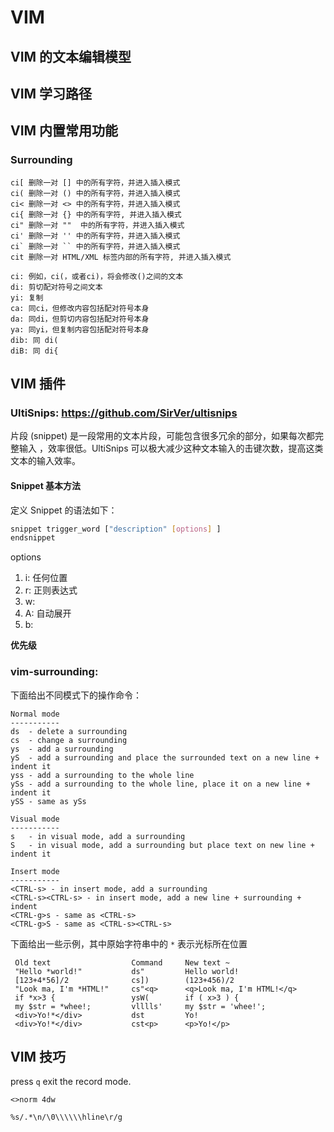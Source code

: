 # VIM 


## VIM 的文本编辑模型


## VIM 学习路径


## VIM 内置常用功能

### Surrounding

```
ci[ 删除一对 [] 中的所有字符，并进入插入模式
ci( 删除一对 () 中的所有字符，并进入插入模式
ci< 删除一对 <> 中的所有字符，并进入插入模式
ci{ 删除一对 {} 中的所有字符, 并进入插入模式
ci" 删除一对 ""  中的所有字符，并进入插入模式
ci' 删除一对 '' 中的所有字符，并进入插入模式
ci` 删除一对 `` 中的所有字符，并进入插入模式
cit 删除一对 HTML/XML 标签内部的所有字符, 并进入插入模式
```

```
ci: 例如，ci(，或者ci)，将会修改()之间的文本
di: 剪切配对符号之间文本
yi: 复制
ca: 同ci，但修改内容包括配对符号本身
da: 同di，但剪切内容包括配对符号本身
ya: 同yi，但复制内容包括配对符号本身
dib: 同 di(
diB: 同 di{
```

## VIM 插件

### UltiSnips: https://github.com/SirVer/ultisnips ###

片段 (snippet) 是一段常用的文本片段，可能包含很多冗余的部分，如果每次都完整输入
，效率很低。UltiSnips 可以极大减少这种文本输入的击键次数，提高这类文本的输入效率。

#### Snippet 基本方法 ####

定义 Snippet 的语法如下：

```bash
snippet trigger_word ["description" [options] ] 
endsnippet
```

options 
1. i: 任何位置
1. r: 正则表达式
1. w:
1. A: 自动展开
1. b:

**优先级**




### vim-surrounding: 

下面给出不同模式下的操作命令：

```
Normal mode
-----------
ds  - delete a surrounding
cs  - change a surrounding
ys  - add a surrounding
yS  - add a surrounding and place the surrounded text on a new line + indent it
yss - add a surrounding to the whole line
ySs - add a surrounding to the whole line, place it on a new line + indent it
ySS - same as ySs

Visual mode
-----------
s   - in visual mode, add a surrounding
S   - in visual mode, add a surrounding but place text on new line + indent it

Insert mode
-----------
<CTRL-s> - in insert mode, add a surrounding
<CTRL-s><CTRL-s> - in insert mode, add a new line + surrounding + indent
<CTRL-g>s - same as <CTRL-s>
<CTRL-g>S - same as <CTRL-s><CTRL-s>
```

下面给出一些示例，其中原始字符串中的 `*` 表示光标所在位置 

```
 Old text                  Command     New text ~
 "Hello *world!"           ds"         Hello world!
 [123+4*56]/2              cs])        (123+456)/2
 "Look ma, I'm *HTML!"     cs"<q>      <q>Look ma, I'm HTML!</q>
 if *x>3 {                 ysW(        if ( x>3 ) {
 my $str = *whee!;         vlllls'     my $str = 'whee!';
 <div>Yo!*</div>           dst         Yo!
 <div>Yo!*</div>           cst<p>      <p>Yo!</p>
```

## VIM 技巧

press `q` exit the record mode.

```
<>norm 4dw
```

```
%s/.*\n/\0\\\\\\hline\r/g
```
